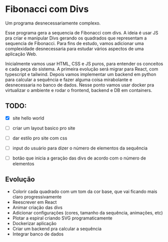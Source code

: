 # Fibonacci com Divs

Um programa desnecessariamente complexo.

Esse programa gera a sequencia de Fibonacci com divs. A ideia é usar JS pra criar e manipular Divs gerando os quadrados que representam a sequencia de Fibonacci.
Para fins de estudo, vamos adicionar uma complexidade desnecessaria para estudar vários aspectos de uma aplicação Web.

Inicialmente vamos usar HTML, CSS e JS puros, para entender os conceitos e cada peça do sistema.
A primeira evolução será migrar para React, com typescript e tailwind.
Depois vamos implementar um backend em python para calcular a sequência e fazer alguma coisa mirabolante e desnecessaria no banco de dados.
Nesse ponto vamos usar docker pra virtualizar o ambiente e rodar o frontend, backend e DB em containers.


## TODO:
- [x] site hello world
- [ ] criar um layout basico pro site
- [ ] dar estilo pro site com css
- [ ] input do usuário para dizer o número de elementos da sequência
- [ ] botão que inicia a geração das divs de acordo com o número de elementos


## Evolução
+ Colorir cada quadrado com um tom da cor base, que vai ficando mais claro progressivamente
+ Reescrever em React
+ Animar criação das divs
+ Adicionar configurações (cores, tamanho da sequência, animações, etc)
+ Plotar a espiral criando SVG programaticamente
+ Dockerizar aplicação
+ Criar um backend pra calcular a sequência
+ Integrar banco de dados
